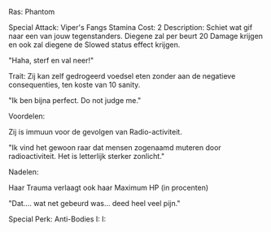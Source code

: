 Ras: Phantom

Special Attack: Viper's Fangs
	Stamina Cost: 2
	Description: Schiet wat gif naar een van jouw tegenstanders. Diegene zal per beurt 20 Damage krijgen en ook zal diegene de Slowed status effect krijgen.

"Haha, sterf en val neer!"

Trait: Zij kan zelf gedrogeerd voedsel eten zonder aan de negatieve consequenties, ten koste van 10 sanity.

"Ik ben bijna perfect. Do not judge me."

Voordelen:

Zij is immuun voor de gevolgen van Radio-activiteit.

"Ik vind het gewoon raar dat mensen zogenaamd muteren door radioactiviteit. Het is letterlijk sterker zonlicht."

Nadelen: 

Haar Trauma verlaagt ook haar Maximum HP (in procenten)

"Dat.... wat net gebeurd was... deed heel veel pijn."

Special Perk: Anti-Bodies I:
	I: 
